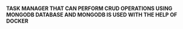 #### TASK MANAGER THAT CAN PERFORM CRUD OPERATIONS USING MONGODB DATABASE AND MONGODB IS USED WITH THE HELP OF DOCKER  
